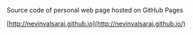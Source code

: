 Source code of personal web page hosted on GitHub Pages 

[http://nevinvalsaraj.github.io](http://nevinvalsaraj.github.io/)
